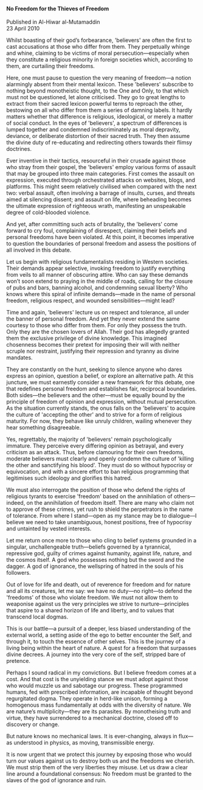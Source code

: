 <h4>No Freedom for the Thieves of Freedom</h4>


Published in Al-Hiwar al-Mutamaddin
<br>
23 April 2010


Whilst boasting of their god’s forbearance, 'believers' are often the first to cast accusations at those who differ from them. They perpetually whinge and whine, claiming to be victims of moral persecution—especially when they constitute a religious minority in foreign societies which, according to them, are curtailing their freedoms.

Here, one must pause to question the very meaning of freedom—a notion alarmingly absent from their mental lexicon. These 'believers' subscribe to nothing beyond monotheistic thought, to the One and Only, to that which must not be questioned, let alone criticised. They go to great lengths to extract from their sacred lexicon powerful terms to reproach the other, bestowing on all who differ from them a series of damning labels. It hardly matters whether that difference is religious, ideological, or merely a matter of social conduct. In the eyes of 'believers', a spectrum of differences is lumped together and condemned indiscriminately as moral depravity, deviance, or deliberate distortion of their sacred truth. They then assume the divine duty of re-educating and redirecting others towards their flimsy doctrines.

Ever inventive in their tactics, resourceful in their crusade against those who stray from their gospel, the 'believers' employ various forms of assault that may be grouped into three main categories. First comes the assault on expression, executed through orchestrated attacks on websites, blogs, and platforms. This might seem relatively civilised when compared with the next two: verbal assault, often involving a barrage of insults, curses, and threats aimed at silencing dissent; and assault on life, where beheading becomes the ultimate expression of righteous wrath, manifesting an unspeakable degree of cold-blooded violence.

And yet, after committing such acts of brutality, the 'believers' come forward to cry foul, complaining of disrespect, claiming their beliefs and personal freedoms have been violated. At this point, it becomes imperative to question the boundaries of personal freedom and assess the positions of all involved in this debate.

Let us begin with religious fundamentalists residing in Western societies. Their demands appear selective, invoking freedom to justify everything from veils to all manner of obscuring attire. Who can say these demands won’t soon extend to praying in the middle of roads, calling for the closure of pubs and bars, banning alcohol, and condemning sexual liberty? Who knows where this spiral of infinite demands—made in the name of personal freedom, religious respect, and wounded sensibilities—might lead?

Time and again, 'believers' lecture us on respect and tolerance, all under the banner of personal freedom. And yet they never extend the same courtesy to those who differ from them. For only they possess the truth. Only they are the chosen lovers of Allah. Their god has allegedly granted them the exclusive privilege of divine knowledge. This imagined chosenness becomes their pretext for imposing their will with neither scruple nor restraint, justifying their repression and tyranny as divine mandates.

They are constantly on the hunt, seeking to silence anyone who dares express an opinion, question a belief, or explore an alternative path. At this juncture, we must earnestly consider a new framework for this debate, one that redefines personal freedom and establishes fair, reciprocal boundaries. Both sides—the believers and the other—must be equally bound by the principle of freedom of opinion and expression, without mutual persecution. As the situation currently stands, the onus falls on the 'believers' to acquire the culture of 'accepting the other' and to strive for a form of religious maturity. For now, they behave like unruly children, wailing whenever they hear something disagreeable.

Yes, regrettably, the majority of 'believers' remain psychologically immature. They perceive every differing opinion as betrayal, and every criticism as an attack. Thus, before clamouring for their own freedoms, moderate believers must clearly and openly condemn the culture of 'killing the other and sanctifying his blood'. They must do so without hypocrisy or equivocation, and with a sincere effort to ban religious programming that legitimises such ideology and glorifies this hatred.

We must also interrogate the position of those who defend the rights of religious tyrants to exercise 'freedom' based on the annihilation of others—indeed, on the annihilation of freedom itself. There are many who claim not to approve of these crimes, yet rush to shield the perpetrators in the name of tolerance. From where I stand—open as my stance may be to dialogue—I believe we need to take unambiguous, honest positions, free of hypocrisy and untainted by vested interests.

Let me return once more to those who cling to belief systems grounded in a singular, unchallengeable truth—beliefs governed by a tyrannical, repressive god, guilty of crimes against humanity, against life, nature, and the cosmos itself. A god who possesses nothing but the sword and the dagger. A god of ignorance, the wellspring of hatred in the souls of his followers.

Out of love for life and death, out of reverence for freedom and for nature and all its creatures, let me say: we have no duty—no right—to defend the 'freedoms' of those who violate freedom. We must not allow them to weaponise against us the very principles we strive to nurture—principles that aspire to a shared horizon of life and liberty, and to values that transcend local dogmas.

This is our battle—a pursuit of a deeper, less biased understanding of the external world, a setting aside of the ego to better encounter the Self, and through it, to touch the essence of other selves. This is the journey of a living being within the heart of nature. A quest for a freedom that surpasses divine decrees. A journey into the very core of the self, stripped bare of pretence.

Perhaps I sound radical in my convictions. But I believe freedom comes at a cost. And that cost is the unyielding stance we must adopt against those who would muzzle us and sabotage our progress. These programmed humans, fed with prescribed information, are incapable of thought beyond regurgitated dogma. They operate in herd-like unison, forming a homogenous mass fundamentally at odds with the diversity of nature. We are nature’s multiplicity—they are its parasites. By monotheising truth and virtue, they have surrendered to a mechanical doctrine, closed off to discovery or change.

But nature knows no mechanical laws. It is ever-changing, always in flux—as understood in physics, as moving, transmissible energy.

It is now urgent that we protect this journey by exposing those who would turn our values against us to destroy both us and the freedoms we cherish. We must strip them of the very liberties they misuse. Let us draw a clear line around a foundational consensus: No freedom must be granted to the slaves of the god of ignorance and ruin.
